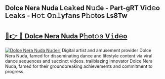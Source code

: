 ## Dolce Nera Nuda L𝚎a𝚔ed N𝚞𝚍e - Part-gRT Vi𝚍𝚎o L𝚎a𝚔s - H𝚘𝚝 O𝚗𝚕yf𝚊ns P𝚑𝚘tos Ls8Tw

# <h2><a href="http://kf01per.oniu.top/?m=Dolce+Nera+Nuda">🔗👉 🔴 Dolce Nera Nuda P𝚑ot𝚘𝚜 V𝚒d𝚎o</a></h2>

[![Dolce Nera Nuda Nu𝚍e𝚜](https://i.imgur.com/0qMVB7G.gif)](http://kf01per.oniu.top/?m=Dolce+Nera+Nuda)
Digital artist and amusement provider Dolce Nera Nuda, famed for disseminating dance and lifestyle content via viral dance sequences and succinct videos. trailblazing innovator Dolce Nera Nuda, famed for their groundbreaking achievements and commitment to progress.  
